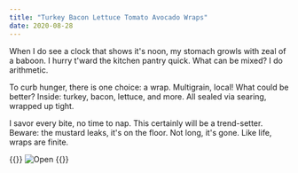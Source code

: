 ```yaml
---
title: "Turkey Bacon Lettuce Tomato Avocado Wraps"
date: 2020-08-28
---
```

<div class="poem">
<p>
<span>When I do see a clock that shows it's noon,</span>
<span>my stomach growls with zeal of a baboon.</span>
<span>I hurry t'ward the kitchen pantry quick.</span>
<span>What can be mixed? I do arithmetic.</span>
</p>
<p>
<span>To curb hunger, there is one choice: a wrap.</span>
<span>Multigrain, local! What could be better?</span>
<span>Inside: turkey, bacon, lettuce, and more.</span>
<span>All sealed via searing, wrapped up tight.</span>
</p>

<p>
<span>I savor every bite, no time to nap.</span>
<span>This certainly will be a trend-setter.</span>
<span>Beware: the mustard leaks, it's on the floor.</span>
<span>Not long, it's gone. Like life, wraps are finite.</span>
</p>
</div>


{{<img>}}
![Open](/turkey-wraps/open.jpg)
{{</img>}}
